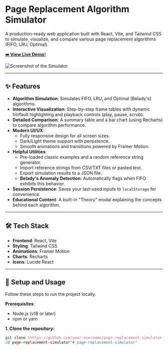 # Page Replacement Algorithm Simulator

A production-ready web application built with React, Vite, and Tailwind CSS to simulate, visualize, and compare various page replacement algorithms (FIFO, LRU, Optimal).

**[➡️ View Live Demo]([https://your-vercel-deployment-url.vercel.app/)**] <!-- Replace with your actual Vercel URL after deployment -->

![Screenshot of the Simulator](./public/screenshot.png) <!-- Optional: Add a screenshot of your app to the public folder -->

---

## ✨ Features

- **Algorithm Simulation**: Simulates FIFO, LRU, and Optimal (Belady's) algorithms.
- **Interactive Visualization**: Step-by-step frame tables with dynamic hit/fault highlighting and playback controls (play, pause, scrub).
- **Detailed Comparison**: A summary table and a bar chart (using Recharts) to compare algorithm performance.
- **Modern UI/UX**:
  - Fully responsive design for all screen sizes.
  - Dark/Light theme support with persistence.
  - Smooth animations and transitions powered by Framer Motion.
- **Helpful Utilities**:
  - Pre-loaded classic examples and a random reference string generator.
  - Import reference strings from CSV/TXT files or pasted text.
  - Export simulation results to a JSON file.
  - **Belady's Anomaly Detection**: Automatically flags when FIFO exhibits this behavior.
- **Session Persistence**: Saves your last-used inputs to `localStorage` for convenience.
- **Educational Content**: A built-in "Theory" modal explaining the concepts behind each algorithm.

---

## 🛠️ Tech Stack

- **Frontend**: React, Vite
- **Styling**: Tailwind CSS
- **Animations**: Framer Motion
- **Charts**: Recharts
- **Icons**: Lucide React

---

## 🚀 Setup and Usage

Follow these steps to run the project locally.

**Prerequisites**:
- Node.js (v18 or later)
- npm or yarn

**1. Clone the repository:**
```bash
git clone [https://github.com/your-username/page-replacement-simulator.git](https://github.com/your-username/page-replacement-simulator.git)
cd page-replacement-simulator"# page-replacement-simulator" 
